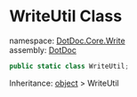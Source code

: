 ﻿# WriteUtil Class

namespace: [DotDoc\.Core\.Write](../DotDoc.Core.Write.md)<br />
assembly: [DotDoc](../../DotDoc.md)



```csharp
public static class WriteUtil;
```

Inheritance: [object](https://docs.microsoft.com/ja-jp/dotnet/api/System.Object) > WriteUtil

